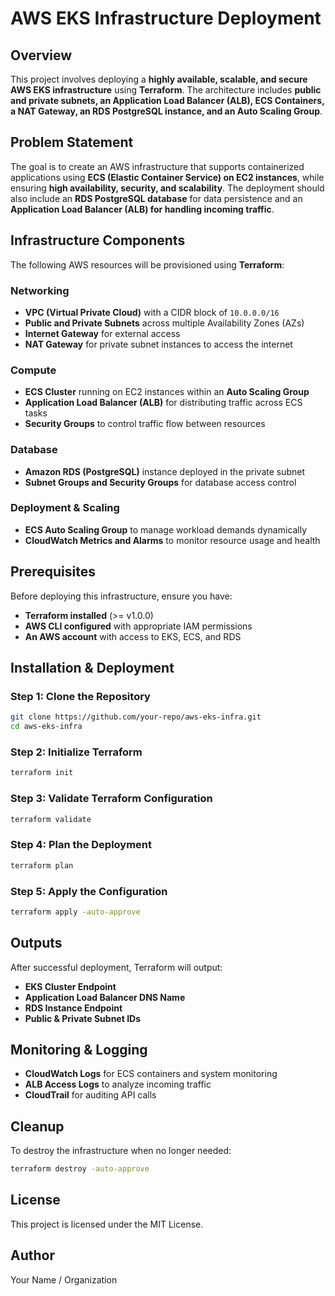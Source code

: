 # AWS EKS Infrastructure Deployment

## Overview
This project involves deploying a **highly available, scalable, and secure AWS EKS infrastructure** using **Terraform**. The architecture includes **public and private subnets, an Application Load Balancer (ALB), ECS Containers, a NAT Gateway, an RDS PostgreSQL instance, and an Auto Scaling Group**.

## Problem Statement
The goal is to create an AWS infrastructure that supports containerized applications using **ECS (Elastic Container Service) on EC2 instances**, while ensuring **high availability, security, and scalability**. The deployment should also include an **RDS PostgreSQL database** for data persistence and an **Application Load Balancer (ALB) for handling incoming traffic**.

## Infrastructure Components
The following AWS resources will be provisioned using **Terraform**:

### Networking
- **VPC (Virtual Private Cloud)** with a CIDR block of `10.0.0.0/16`
- **Public and Private Subnets** across multiple Availability Zones (AZs)
- **Internet Gateway** for external access
- **NAT Gateway** for private subnet instances to access the internet

### Compute
- **ECS Cluster** running on EC2 instances within an **Auto Scaling Group**
- **Application Load Balancer (ALB)** for distributing traffic across ECS tasks
- **Security Groups** to control traffic flow between resources

### Database
- **Amazon RDS (PostgreSQL)** instance deployed in the private subnet
- **Subnet Groups and Security Groups** for database access control

### Deployment & Scaling
- **ECS Auto Scaling Group** to manage workload demands dynamically
- **CloudWatch Metrics and Alarms** to monitor resource usage and health

## Prerequisites
Before deploying this infrastructure, ensure you have:
- **Terraform installed** (>= v1.0.0)
- **AWS CLI configured** with appropriate IAM permissions
- **An AWS account** with access to EKS, ECS, and RDS

## Installation & Deployment
### Step 1: Clone the Repository
```sh
git clone https://github.com/your-repo/aws-eks-infra.git
cd aws-eks-infra
```

### Step 2: Initialize Terraform
```sh
terraform init
```

### Step 3: Validate Terraform Configuration
```sh
terraform validate
```

### Step 4: Plan the Deployment
```sh
terraform plan
```

### Step 5: Apply the Configuration
```sh
terraform apply -auto-approve
```

## Outputs
After successful deployment, Terraform will output:
- **EKS Cluster Endpoint**
- **Application Load Balancer DNS Name**
- **RDS Instance Endpoint**
- **Public & Private Subnet IDs**

## Monitoring & Logging
- **CloudWatch Logs** for ECS containers and system monitoring
- **ALB Access Logs** to analyze incoming traffic
- **CloudTrail** for auditing API calls

## Cleanup
To destroy the infrastructure when no longer needed:
```sh
terraform destroy -auto-approve
```

## License
This project is licensed under the MIT License.

## Author
Your Name / Organization

